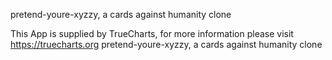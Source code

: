 pretend-youre-xyzzy, a cards against humanity clone

This App is supplied by TrueCharts, for more information please visit https://truecharts.org
pretend-youre-xyzzy, a cards against humanity clone
